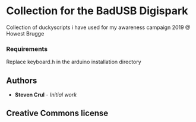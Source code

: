 # Collection for the BadUSB Digispark

Collection of duckyscripts i have used for my awareness campaign 2019 @ Howest Brugge

### Requirements

Replace keyboard.h in the arduino installation directory

## Authors

* **Steven Crul** - *Initial work* 

## Creative Commons license
